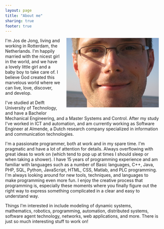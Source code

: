 ```yaml
---
layout: page
title: "About me"
sharing: true
footer: true
---
```


<div style="float: right; margin: 0 5px 20px 20px;">
    <img src="/images/about/jos.jpg" />
</div>

I'm Jos de Jong, living and working in Rotterdam, the Netherlands.
I'm happily married with the nicest girl in the world,
and we have a lovely little girl and a baby boy to take care of.
I believe God created this marvelous world
where we can live, love, discover, and develop.

I've studied at Delft University of Technology, and have a Bachelor
Mechanical Engineering, and a Master Systems and Control.
After my study I've worked in ICT and automation, and am currently working
as Software Engineer at Almende, a Dutch research company specialized in
information and communication technologies.

I'm a passionate programmer, both at work and in my spare time.
I'm pragmatic and have a lot of attention for details.
Always overflowing with great ideas to work on
(which tend to pop up at times I should sleep or when taking a shower).
I have 15 years of programming experience and am familiar with languages such
as a number of Basic languages, C++, Java, PHP, SQL, Python, JavaScript,
HTML, CSS, Matlab, and PLC programming.
I'm always looking around for new tools, techniques, and languages to make
programming even more fun.
I enjoy the creative process that programming is, especially these moments
where you finally figure out the right way to express something complicated
in a clear and easy to understand way.

Things I'm interested in include modeling of dynamic systems, mathematics,
robotics, programming, automation, distributed systems,
software agent technology, networks, web applications, and more.
There is just so much interesting stuff to work on!

